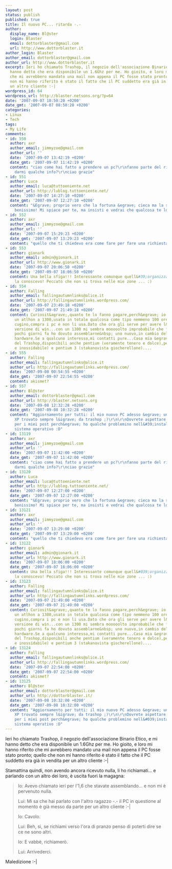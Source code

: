 ```yaml
---
layout: post
status: publish
published: true
title: Il nuovo PC... ritarda -.-
author:
  display_name: Bl@ster
  login: Blaster
  email: dottorblaster@gmail.com
  url: http://www.dottorblaster.it
author_login: Blaster
author_email: dottorblaster@gmail.com
author_url: http://www.dottorblaster.it
excerpt: Ieri ho chiamato Trashop, il negozio dell'associazione Binario Etico, e mi
  hanno detto che era disponibile un 1.6Ghz per me. Ho gioito, e loro mi hanno riferito
  che mi avrebbero mandato una mail non appena il PC fosse stato pronto; quello che
  non mi hanno riferito è stato il fatto che il PC suddetto era già in vendita per
  un altro cliente :-|
wordpress_id: 64
wordpress_url: http://blaster.netsons.org/?p=64
date: '2007-09-07 10:50:20 +0200'
date_gmt: '2007-09-07 08:50:20 +0200'
categories:
- Linux
- Tech
tags:
- My Life
comments:
- id: 550
  author: axr
  author_email: jimmyzoe@gmail.com
  author_url: ''
  date: '2007-09-07 13:42:19 +0200'
  date_gmt: '2007-09-07 11:42:19 +0200'
  content: "ciao come hai fatto a prendere un pc?\r\nfanno parte del riuso?\r\npuoi
    darmi qualche info?\r\nciao grazie"
- id: 551
  author: Luca
  author_email: luca@tuttoeniente.net
  author_url: http://lublog.tuttoeniente.net/
  date: '2007-09-07 14:27:10 +0200'
  date_gmt: '2007-09-07 12:27:10 +0200'
  content: "&Egrave; proprio vero che la fortuna &egrave; cieca ma la sfiga ci vede
    benissimo! Mi spiace per te, ma insisti e vedrai che qualcosa te lo trovano :D"
- id: 552
  author: axr
  author_email: jimmyzoe@gmail.com
  author_url: ''
  date: '2007-09-07 15:29:23 +0200'
  date_gmt: '2007-09-07 13:29:23 +0200'
  content: "quello che ti chiedevo era come fare per fare una richiesta...!\r\nciao"
- id: 553
  author: gionark
  author_email: admin@gionark.it
  author_url: http://www.gionark.it
  date: '2007-09-07 20:06:50 +0200'
  date_gmt: '2007-09-07 18:06:50 +0200'
  content: Una bella sfiga!!! Interessante comunque quell&#39;organizzazione, non
    la conoscevo! Peccato che non si trova nelle mie zone ... :)
- id: 554
  author: Falling
  author_email: fallingautumnlinks@alice.it
  author_url: http://fallingautumnlinks.wordpress.com/
  date: '2007-09-07 23:49:18 +0200'
  date_gmt: '2007-09-07 21:49:18 +0200'
  content: Curiosit&agrave;,quanto te lo fanno pagare,perch&egrave; io ho qui disponibile
    un atlhon a 1300,usato in totale qualcosa come tipo nemmeno 100 ore.Il motivo,mio
    cugino,compra i pc e non li usa.Dato che ora gli serve per avere l&#39;ultima
    versione di win...con un 1300 mi sembra mooooolto improbabile che funzioni.Cos&igrave;
    pochi giorni fa ho dovuto assemblarne&nbsp; uno nuovo,in cambio del &quot;vecchio&quot;
    hardware.Se a qualcuno interessa,mi contatti pure...Casa mia &egrave; peggio (meglio)
    del Trashop,disponibili anche pentium (veramente tenero e dolce),pentium 2 (serio
    e inossidabile) e pentium 3 (stakanovista giocherellone)....
- id: 555
  author: Falling
  author_email: fallingautumnlinks@alice.it
  author_url: http://fallingautumnlinks.wordpress.com/
  date: '2007-09-08 00:54:55 +0200'
  date_gmt: '2007-09-07 22:54:55 +0200'
  content: akismet?
- id: 557
  author: Bl@ster
  author_email: dottorblaster@gmail.com
  author_url: http://blaster.netsons.org
  date: '2007-09-08 12:32:28 +0200'
  date_gmt: '2007-09-08 10:32:28 +0200'
  content: "Aggiornamento per tutti: il mio nuovo PC adesso &egrave; un AMD 2400+
    XP trovato sempre l&igrave; da trashop ;)\r\n\r\nDovrete aspettare un po&#39;
    per i miei post perch&egrave; ho qualche problemino nell&#39;installazione del
    sistema operativo :D"
- id: 13119
  author: axr
  author_email: jimmyzoe@gmail.com
  author_url: ''
  date: '2007-09-07 11:42:00 +0200'
  date_gmt: '2007-09-07 11:42:00 +0200'
  content: "ciao come hai fatto a prendere un pc?\r\nfanno parte del riuso?\r\npuoi
    darmi qualche info?\r\nciao grazie"
- id: 13120
  author: Luca
  author_email: luca@tuttoeniente.net
  author_url: http://lublog.tuttoeniente.net/
  date: '2007-09-07 12:27:00 +0200'
  date_gmt: '2007-09-07 12:27:00 +0200'
  content: "&Egrave; proprio vero che la fortuna &egrave; cieca ma la sfiga ci vede
    benissimo! Mi spiace per te, ma insisti e vedrai che qualcosa te lo trovano :D"
- id: 13121
  author: axr
  author_email: jimmyzoe@gmail.com
  author_url: ''
  date: '2007-09-07 13:29:00 +0200'
  date_gmt: '2007-09-07 13:29:00 +0200'
  content: "quello che ti chiedevo era come fare per fare una richiesta...!\r\nciao"
- id: 13122
  author: gionark
  author_email: admin@gionark.it
  author_url: http://www.gionark.it
  date: '2007-09-07 18:06:00 +0200'
  date_gmt: '2007-09-07 18:06:00 +0200'
  content: Una bella sfiga!!! Interessante comunque quell&#039;organizzazione, non
    la conoscevo! Peccato che non si trova nelle mie zone ... :)
- id: 13123
  author: Falling
  author_email: fallingautumnlinks@alice.it
  author_url: http://fallingautumnlinks.wordpress.com/
  date: '2007-09-07 21:49:00 +0200'
  date_gmt: '2007-09-07 21:49:00 +0200'
  content: Curiosit&agrave;,quanto te lo fanno pagare,perch&egrave; io ho qui disponibile
    un atlhon a 1300,usato in totale qualcosa come tipo nemmeno 100 ore.Il motivo,mio
    cugino,compra i pc e non li usa.Dato che ora gli serve per avere l&#039;ultima
    versione di win...con un 1300 mi sembra mooooolto improbabile che funzioni.Cos&igrave;
    pochi giorni fa ho dovuto assemblarne&nbsp; uno nuovo,in cambio del &quot;vecchio&quot;
    hardware.Se a qualcuno interessa,mi contatti pure...Casa mia &egrave; peggio (meglio)
    del Trashop,disponibili anche pentium (veramente tenero e dolce),pentium 2 (serio
    e inossidabile) e pentium 3 (stakanovista giocherellone)....
- id: 13124
  author: Falling
  author_email: fallingautumnlinks@alice.it
  author_url: http://fallingautumnlinks.wordpress.com/
  date: '2007-09-07 22:54:00 +0200'
  date_gmt: '2007-09-07 22:54:00 +0200'
  content: akismet?
- id: 13125
  author: Bl@ster
  author_email: dottorblaster@gmail.com
  author_url: http://dottorblaster.it/
  date: '2007-09-08 10:32:00 +0200'
  date_gmt: '2007-09-08 10:32:00 +0200'
  content: "Aggiornamento per tutti: il mio nuovo PC adesso &egrave; un AMD 2400+
    XP trovato sempre l&igrave; da trashop ;)\r\n\r\nDovrete aspettare un po&#039;
    per i miei post perch&egrave; ho qualche problemino nell&#039;installazione del
    sistema operativo :D"
---
```

<p>Ieri ho chiamato Trashop, il negozio dell'associazione Binario Etico, e mi hanno detto che era disponibile un 1.6Ghz per me. Ho gioito, e loro mi hanno riferito che mi avrebbero mandato una mail non appena il PC fosse stato pronto; quello che non mi hanno riferito è stato il fatto che il PC suddetto era già in vendita per un altro cliente :-|<a id="more"></a><a id="more-64"></a></p>
<p>Stamattina quindi, non avendo ancora ricevuto nulla, li ho richiamati... e parlando con un altro dei loro, è uscita fuori la magagna:</p>
<blockquote><p>Io: Avevo chiamato ieri per l'1,6 che stavate assemblando... e non mi è pervenuto nulla.</p>
<p>Lui: Mi sa che hai parlato con l'altro ragazzo -.- il PC in questione al momento è già messo da parte per un altro cliente :-|</p>
<p>Io: Cavolo.</p>
<p>Lui: Beh, si, se richiami verso l'ora di pranzo penso di poterti dire se ce ne sono altri.</p>
<p>Io: E vabbè, richiamerò.</p>
<p>Lui: Arrivederci.</p></blockquote>
<p>Maledizione :-|</p>
